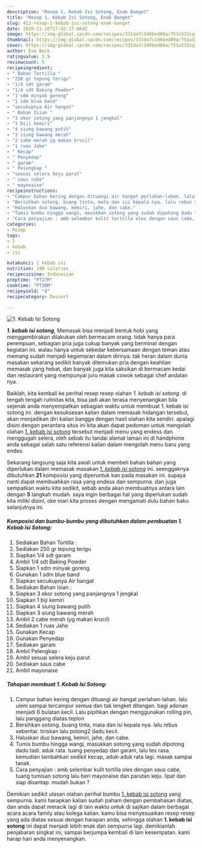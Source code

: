 ```yaml
---
description: "Resep 1. Kebab Isi Sotong, Enak Banget"
title: "Resep 1. Kebab Isi Sotong, Enak Banget"
slug: 412-resep-1-kebab-isi-sotong-enak-banget
date: 2020-11-16T17:42:17.664Z
image: https://img-global.cpcdn.com/recipes/331da7c1d6bed89a/751x532cq70/1-kebab-isi-sotong-foto-resep-utama.jpg
thumbnail: https://img-global.cpcdn.com/recipes/331da7c1d6bed89a/751x532cq70/1-kebab-isi-sotong-foto-resep-utama.jpg
cover: https://img-global.cpcdn.com/recipes/331da7c1d6bed89a/751x532cq70/1-kebab-isi-sotong-foto-resep-utama.jpg
author: Eva Beck
ratingvalue: 3.9
reviewcount: 5
recipeingredient:
- " Bahan Tortilla "
- "250 gr tepung terigu"
- "1/4 sdt garam"
- "1/4 sdt Baking Powder"
- "1 sdm minyak goreng"
- "1 sdm blue band"
- "secukupnya Air hangat"
- " Bahan Isian "
- "3 ekor sotong yang panjangnya 1 jengkal"
- "1 biji kemiri"
- "4 siung bawang putih"
- "3 siung bawang merah"
- "2 cabe merah yg makan krucil"
- "1 ruas Jahe"
- " Kecap"
- " Penyedap"
- " garam"
- " Pelengkap "
- "sesuai selera keju parut"
- " saus cabe"
- " mayonaise"
recipeinstructions:
- "Campur bahan kering dengan dituangi air hangat perlahan-lahan. lalu uleni sampai tercampur semua dan tak lengket ditangan. bagi adonan menjadi 6 bulatan kecil. Lalu pipihkan dengan menggunakan rolling pin, lalu panggang diatas teplon"
- "Bersihkan sotong. buang tinta, mata dan isi kepala nya. lalu rebus sebentar. tiriskan lalu potong2 dadu kecil."
- "Haluskan duo bawang, kemiri, jahe, dan cabe."
- "Tumis bumbu hingga wangi, masukkan sotong yang sudah dipotong dadu tadi. aduk rata. tuang penyedap dan garam, lalu tes rasa. kemudian tambahkan sedikit kecap, aduk-aduk rata lagi. masak sampai tanak."
- "Cara penyajian : amb selembar kulit tortilla oles dengan saus cabe, tuang tumisan sotong lalu beri mayonaise dan parutan keju. lipat dan siap disantap. mudah bukan ?"
categories:
- Resep
tags:
- 1
- kebab
- isi

katakunci: 1 kebab isi 
nutrition: 199 calories
recipecuisine: Indonesian
preptime: "PT27M"
cooktime: "PT30M"
recipeyield: "4"
recipecategory: Dessert

---
```



![1. Kebab Isi Sotong](https://img-global.cpcdn.com/recipes/331da7c1d6bed89a/751x532cq70/1-kebab-isi-sotong-foto-resep-utama.jpg)

<b><i>1. kebab isi sotong</i></b>, Memasak bisa menjadi bentuk hobi yang menggembirakan dilakukan oleh bermacam orang. tidak hanya para perempuan, sebagian pria juga cukup banyak yang berminat dengan kegiatan ini. walau hanya untuk sekedar kebersamaan dengan teman atau memang sudah menjadi kegemaran dalam dirinya. tak heran dalam dunia masakan sekarang sedikit banyak ditemukan pria dengan keahlian memasak yang hebat, dan banyak juga kita saksikan di bermacam kedai dan restaurant yang mempunyai juru masak cowok sebagai chef andalan nya.



Baiklah, kita kembali ke perihal resep resep olahan <i>1. kebab isi sotong</i>. di tengah tengah rutinitas kita, bisa jadi akan terasa menyenangkan bila sejenak anda menyempatkan sebagian waktu untuk membuat 1. kebab isi sotong ini. dengan kesuksesan kalian dalam memasak hidangan tersebut, akan menjadikan diri kalian bangga dengan hasil olahan kita sendiri. apalagi disini dengan perantara situs ini kita akan dapat pedoman untuk mengolah olahan <u>1. kebab isi sotong</u> tersebut menjadi menu yang endess dan menggugah selera, oleh sebab itu tandai alamat laman ini di handphone anda sebagai salah satu referensi kalian dalam mengolah menu baru yang endes.


Sekarang langsung saja kita awali untuk membeli bahan bahan yang diperlukan dalam memasak masakan <u><i>1. kebab isi sotong</i></u> ini. seenggaknya dibutuhkan <b>21</b> komposisi yang diperuntuk kan pada masakan ini. supaya nanti dapat membuahkan rasa yang endess dan sempurna. dan juga sempatkan waktu kita sedikit, sebab anda akan membuatnya antara lain dengan <b>5</b> langkah mudah. saya ingin berbagai hal yang diperlukan sudah kita miliki disini, oke mari kita proses dengan mengamati dulu bahan baku selanjutnya ini.

<!--inarticleads1-->

##### Komposisi dan bumbu-bumbu yang dibutuhkan dalam pembuatan 1. Kebab Isi Sotong:

1. Sediakan  Bahan Tortilla :
1. Sediakan 250 gr tepung terigu
1. Siapkan 1/4 sdt garam
1. Ambil 1/4 sdt Baking Powder
1. Siapkan 1 sdm minyak goreng
1. Gunakan 1 sdm blue band
1. Siapkan secukupnya Air hangat
1. Sediakan  Bahan Isian :
1. Siapkan 3 ekor sotong yang panjangnya 1 jengkal
1. Siapkan 1 biji kemiri
1. Siapkan 4 siung bawang putih
1. Siapkan 3 siung bawang merah
1. Ambil 2 cabe merah (yg makan krucil)
1. Sediakan 1 ruas Jahe
1. Gunakan  Kecap
1. Gunakan  Penyedap
1. Sediakan  garam
1. Ambil  Pelengkap :
1. Ambil sesuai selera keju parut
1. Sediakan  saus cabe
1. Ambil  mayonaise




<!--inarticleads2-->

##### Tahapan membuat 1. Kebab Isi Sotong:

1. Campur bahan kering dengan dituangi air hangat perlahan-lahan. lalu uleni sampai tercampur semua dan tak lengket ditangan. bagi adonan menjadi 6 bulatan kecil. Lalu pipihkan dengan menggunakan rolling pin, lalu panggang diatas teplon
1. Bersihkan sotong. buang tinta, mata dan isi kepala nya. lalu rebus sebentar. tiriskan lalu potong2 dadu kecil.
1. Haluskan duo bawang, kemiri, jahe, dan cabe.
1. Tumis bumbu hingga wangi, masukkan sotong yang sudah dipotong dadu tadi. aduk rata. tuang penyedap dan garam, lalu tes rasa. kemudian tambahkan sedikit kecap, aduk-aduk rata lagi. masak sampai tanak.
1. Cara penyajian : amb selembar kulit tortilla oles dengan saus cabe, tuang tumisan sotong lalu beri mayonaise dan parutan keju. lipat dan siap disantap. mudah bukan ?




Demikian sedikit ulasan olahan perihal bumbu <u>1. kebab isi sotong</u> yang sempurna. kami harapkan kalian sudah paham dengan pembahasan diatas, dan anda dapat meracik lagi di lain waktu untuk di sajikan dalam berbagai acara acara family atau kolega kalian. kamu bisa menyesuaikan resep resep yang ada diatas sesuai dengan harapan anda, sehingga olahan <b>1. kebab isi sotong</b> ini dapat menjadi lebih enak dan sempurna lagi. demikianlah penjabaran singkat ini, sampai berjumpa kembali di lain kesempatan. kami harap hari anda menyenangkan.

